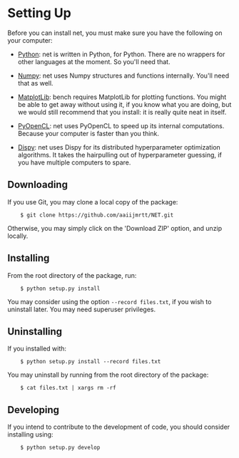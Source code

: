 # Setting Up

Before you can install net, you must make sure you have the following on your
computer:

* [Python](https://www.python.org/): net is written in Python, for Python.
There are no wrappers for other languages at the moment. So you'll need that.

* [Numpy](http://www.numpy.org/): net uses Numpy structures and functions
internally. You'll need that as well.

* [MatplotLib](http://matplotlib.org/): bench requires MatplotLib for plotting
functions. You might be able to get away without using it, if you know what you
are doing, but we would still recommend that you install: it is really quite
neat in itself.

* [PyOpenCL](): net uses PyOpenCL to speed up its internal computations.
Because your computer is faster than you think.

* [Dispy](http://dispy.sourceforge.net/): net uses Dispy for its distributed
hyperparameter optimization algorithms. It takes the hairpulling out of
hyperparameter guessing, if you have multiple computers to spare.

## Downloading

If you use Git, you may clone a local copy of the package:

		$ git clone https://github.com/aaiijmrtt/NET.git

Otherwise, you may simply click on the 'Download ZIP' option, and unzip locally.

## Installing

From the root directory of the package, run:

		$ python setup.py install

You may consider using the option `--record files.txt`, if you wish to
uninstall later. You may need superuser privileges.

## Uninstalling

If you installed with:

		$ python setup.py install --record files.txt

You may uninstall by running from the root directory of the package:

		$ cat files.txt | xargs rm -rf

## Developing

If you intend to contribute to the development of code, you should consider
installing using:

		$ python setup.py develop
